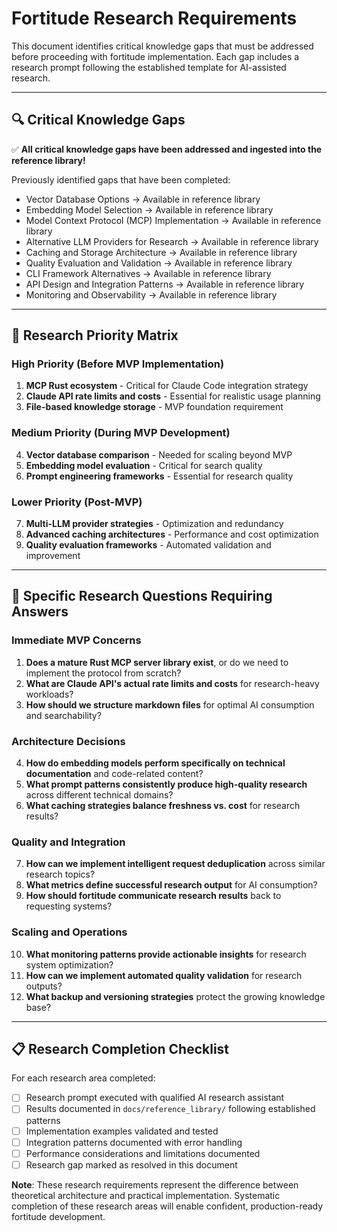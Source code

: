 # Fortitude Research Requirements

This document identifies critical knowledge gaps that must be addressed before proceeding with fortitude implementation. Each gap includes a research prompt following the established template for AI-assisted research.

---

## 🔍 Critical Knowledge Gaps

✅ **All critical knowledge gaps have been addressed and ingested into the reference library!**

Previously identified gaps that have been completed:
- Vector Database Options → Available in reference library
- Embedding Model Selection → Available in reference library  
- Model Context Protocol (MCP) Implementation → Available in reference library
- Alternative LLM Providers for Research → Available in reference library
- Caching and Storage Architecture → Available in reference library
- Quality Evaluation and Validation → Available in reference library
- CLI Framework Alternatives → Available in reference library
- API Design and Integration Patterns → Available in reference library
- Monitoring and Observability → Available in reference library

---

## 🎯 Research Priority Matrix

### **High Priority (Before MVP Implementation)**
1. **MCP Rust ecosystem** - Critical for Claude Code integration strategy
2. **Claude API rate limits and costs** - Essential for realistic usage planning
3. **File-based knowledge storage** - MVP foundation requirement

### **Medium Priority (During MVP Development)**
4. **Vector database comparison** - Needed for scaling beyond MVP
5. **Embedding model evaluation** - Critical for search quality
6. **Prompt engineering frameworks** - Essential for research quality

### **Lower Priority (Post-MVP)**
7. **Multi-LLM provider strategies** - Optimization and redundancy
8. **Advanced caching architectures** - Performance and cost optimization
9. **Quality evaluation frameworks** - Automated validation and improvement

---

## 🔬 Specific Research Questions Requiring Answers

### **Immediate MVP Concerns**
1. **Does a mature Rust MCP server library exist**, or do we need to implement the protocol from scratch?
2. **What are Claude API's actual rate limits and costs** for research-heavy workloads?
3. **How should we structure markdown files** for optimal AI consumption and searchability?

### **Architecture Decisions**
4. **How do embedding models perform specifically on technical documentation** and code-related content?
5. **What prompt patterns consistently produce high-quality research** across different technical domains?
6. **What caching strategies balance freshness vs. cost** for research results?

### **Quality and Integration**
7. **How can we implement intelligent request deduplication** across similar research topics?
8. **What metrics define successful research output** for AI consumption?
9. **How should fortitude communicate research results** back to requesting systems?

### **Scaling and Operations**
10. **What monitoring patterns provide actionable insights** for research system optimization?
11. **How can we implement automated quality validation** for research outputs?
12. **What backup and versioning strategies** protect the growing knowledge base?

---

## 📋 Research Completion Checklist

For each research area completed:
- [ ] Research prompt executed with qualified AI research assistant
- [ ] Results documented in `docs/reference_library/` following established patterns
- [ ] Implementation examples validated and tested
- [ ] Integration patterns documented with error handling
- [ ] Performance considerations and limitations documented
- [ ] Research gap marked as resolved in this document

**Note**: These research requirements represent the difference between theoretical architecture and practical implementation. Systematic completion of these research areas will enable confident, production-ready fortitude development.